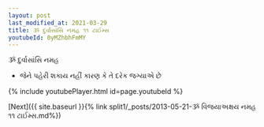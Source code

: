 ```yaml
---
layout: post
last_modified_at: 2021-03-29
title: ૐ દુર્વાસાંસિ નમહ ૧૧ ટાઈમ્સ
youtubeId: 0yMZhbhFmMY
---
```

 
 
 ૐ દુર્વાસાંસિ નમહ  
 
 -  જેને પહેરી શકાય નહીં કારણ કે તે દરેક જગ્યાએ છે 
 
  
 
  
 
 
 
 
 
 


{% include youtubePlayer.html id=page.youtubeId %}
 
[Next]({{ site.baseurl }}{% link  split1/_posts/2013-05-21-ૐ વિજયાઅક્ષય નમહ ૧૧ ટાઈમ્સ.md%})
 
